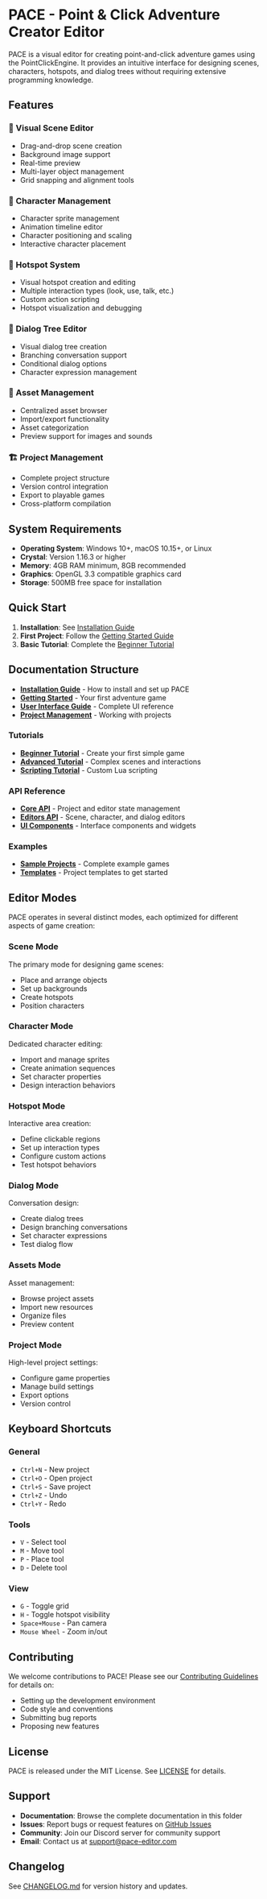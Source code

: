 # PACE - Point & Click Adventure Creator Editor

PACE is a visual editor for creating point-and-click adventure games using the PointClickEngine. It provides an intuitive interface for designing scenes, characters, hotspots, and dialog trees without requiring extensive programming knowledge.

## Features

### 🎨 Visual Scene Editor
- Drag-and-drop scene creation
- Background image support
- Real-time preview
- Multi-layer object management
- Grid snapping and alignment tools

### 👥 Character Management
- Character sprite management
- Animation timeline editor
- Character positioning and scaling
- Interactive character placement

### 🎯 Hotspot System
- Visual hotspot creation and editing
- Multiple interaction types (look, use, talk, etc.)
- Custom action scripting
- Hotspot visualization and debugging

### 💬 Dialog Tree Editor
- Visual dialog tree creation
- Branching conversation support
- Conditional dialog options
- Character expression management

### 📁 Asset Management
- Centralized asset browser
- Import/export functionality
- Asset categorization
- Preview support for images and sounds

### 🏗️ Project Management
- Complete project structure
- Version control integration
- Export to playable games
- Cross-platform compilation

## System Requirements

- **Operating System**: Windows 10+, macOS 10.15+, or Linux
- **Crystal**: Version 1.16.3 or higher
- **Memory**: 4GB RAM minimum, 8GB recommended
- **Graphics**: OpenGL 3.3 compatible graphics card
- **Storage**: 500MB free space for installation

## Quick Start

1. **Installation**: See [Installation Guide](guides/installation.md)
2. **First Project**: Follow the [Getting Started Guide](guides/getting-started.md)
3. **Basic Tutorial**: Complete the [Beginner Tutorial](tutorials/beginner-tutorial.md)

## Documentation Structure

- **[Installation Guide](guides/installation.md)** - How to install and set up PACE
- **[Getting Started](guides/getting-started.md)** - Your first adventure game
- **[User Interface Guide](guides/user-interface.md)** - Complete UI reference
- **[Project Management](guides/project-management.md)** - Working with projects

### Tutorials
- **[Beginner Tutorial](tutorials/beginner-tutorial.md)** - Create your first simple game
- **[Advanced Tutorial](tutorials/advanced-tutorial.md)** - Complex scenes and interactions
- **[Scripting Tutorial](tutorials/scripting-tutorial.md)** - Custom Lua scripting

### API Reference
- **[Core API](api/core.md)** - Project and editor state management
- **[Editors API](api/editors.md)** - Scene, character, and dialog editors
- **[UI Components](api/ui.md)** - Interface components and widgets

### Examples
- **[Sample Projects](examples/)** - Complete example games
- **[Templates](examples/templates/)** - Project templates to get started

## Editor Modes

PACE operates in several distinct modes, each optimized for different aspects of game creation:

### Scene Mode
The primary mode for designing game scenes:
- Place and arrange objects
- Set up backgrounds
- Create hotspots
- Position characters

### Character Mode
Dedicated character editing:
- Import and manage sprites
- Create animation sequences
- Set character properties
- Design interaction behaviors

### Hotspot Mode
Interactive area creation:
- Define clickable regions
- Set up interaction types
- Configure custom actions
- Test hotspot behaviors

### Dialog Mode
Conversation design:
- Create dialog trees
- Design branching conversations
- Set character expressions
- Test dialog flow

### Assets Mode
Asset management:
- Browse project assets
- Import new resources
- Organize files
- Preview content

### Project Mode
High-level project settings:
- Configure game properties
- Manage build settings
- Export options
- Version control

## Keyboard Shortcuts

### General
- `Ctrl+N` - New project
- `Ctrl+O` - Open project
- `Ctrl+S` - Save project
- `Ctrl+Z` - Undo
- `Ctrl+Y` - Redo

### Tools
- `V` - Select tool
- `M` - Move tool
- `P` - Place tool
- `D` - Delete tool

### View
- `G` - Toggle grid
- `H` - Toggle hotspot visibility
- `Space+Mouse` - Pan camera
- `Mouse Wheel` - Zoom in/out

## Contributing

We welcome contributions to PACE! Please see our [Contributing Guidelines](../CONTRIBUTING.md) for details on:

- Setting up the development environment
- Code style and conventions
- Submitting bug reports
- Proposing new features

## License

PACE is released under the MIT License. See [LICENSE](../LICENSE) for details.

## Support

- **Documentation**: Browse the complete documentation in this folder
- **Issues**: Report bugs or request features on [GitHub Issues](https://github.com/yourusername/pace_editor/issues)
- **Community**: Join our Discord server for community support
- **Email**: Contact us at support@pace-editor.com

## Changelog

See [CHANGELOG.md](../CHANGELOG.md) for version history and updates.